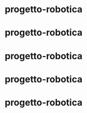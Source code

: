 # progetto-robotica
# progetto-robotica
# progetto-robotica
# progetto-robotica
# progetto-robotica
